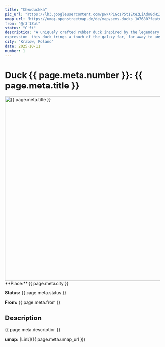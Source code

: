 ```yaml
---
title: "Chewduckka"
pic_url: "https://lh3.googleusercontent.com/pw/AP1GczP5tIEteZLiAdo8dHi3Y5Ho3zps4C4Cf9_nty0iOTEyxdAIkLa2iwpqoo39KXesMYRdhp3bxILLcIm3_Bs9oPxpi_zP0e4A1Jxl6kcsij2BD1DMljrJDPtdFftbSQUlo0k596X-q8nQ2TvpZk7J2izt7A=w1081-h1441-s-no-gm"
umap_url: "https://umap.openstreetmap.de/de/map/sems-ducks_107680?feature=Chewduckka#16/50.0641/19.9367"
from: "@r3f1Zul"
status: "Gift"
description: "A uniquely crafted rubber duck inspired by the legendary Wookiee warrior Chewbacca.With shaggy fur, a bandolier across its chest, and a fierce yet lovable 
expression, this duck brings a touch of the galaxy far, far away to any collection."
city: "Krakow, Poland"
date: 2025-10-11
number: 1
---
```

# Duck {{ page.meta.number }}: {{ page.meta.title }}

<img src="{{ page.meta.pic_url }}" alt="{{ page.meta.title }}" width="600">
**Place:** {{ page.meta.city }}

**Status:** {{ page.meta.status }}

**From:** {{ page.meta.from }}

## Description

{{ page.meta.description }}

**umap:** [Link]({{ page.meta.umap_url }})
